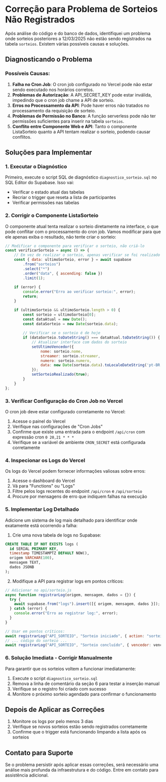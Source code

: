 # Correção para Problema de Sorteios Não Registrados

Após análise do código e do banco de dados, identifiquei um problema onde sorteios posteriores a 12/03/2025 não estão sendo registrados na tabela `sorteios`. Existem várias possíveis causas e soluções.

## Diagnosticando o Problema

### Possíveis Causas:
1. **Falha no Cron Job**: O cron job configurado no Vercel pode não estar sendo executado nos horários corretos.
2. **Problemas de Autorização**: A API_SECRET_KEY pode estar inválida, impedindo que o cron job chame a API de sorteio.
3. **Erros no Processamento da API**: Pode haver erros não tratados no processamento da requisição de sorteio.
4. **Problemas de Permissão no Banco**: A função serverless pode não ter permissões suficientes para inserir na tabela `sorteios`.
5. **Conflito entre Componente Web e API**: Tanto o componente ListaSorteio quanto a API tentam realizar o sorteio, podendo causar conflitos.

## Soluções para Implementar

### 1. Executar o Diagnóstico
Primeiro, execute o script SQL de diagnóstico `diagnostico_sorteio.sql` no SQL Editor do Supabase. Isso vai:
- Verificar o estado atual das tabelas
- Recriar o trigger que reseta a lista de participantes
- Verificar permissões nas tabelas

### 2. Corrigir o Componente ListaSorteio
O componente atual tenta realizar o sorteio diretamente na interface, o que pode conflitar com o processamento do cron job. Vamos modificar para que ele apenas exiba o resultado, não tente criar o sorteio:

```javascript
// Modificar o componente para verificar o sorteio, não criá-lo
const verificarSorteio = async () => {
    // Em vez de realizar o sorteio, apenas verificar se foi realizado
    const { data: ultimoSorteio, error } = await supabase
        .from("sorteios")
        .select("*")
        .order("data", { ascending: false })
        .limit(1);
    
    if (error) {
        console.error("Erro ao verificar sorteio:", error);
        return;
    }

    if (ultimoSorteio && ultimoSorteio.length > 0) {
        const sorteio = ultimoSorteio[0];
        const dataAtual = new Date();
        const dataSorteio = new Date(sorteio.data);
        
        // Verificar se o sorteio é de hoje
        if (dataSorteio.toDateString() === dataAtual.toDateString()) {
            // Atualizar interface com dados do sorteio
            setUltimoVencedor({
                nome: sorteio.nome,
                streamer: sorteio.streamer,
                numero: sorteio.numero,
                data: new Date(sorteio.data).toLocaleDateString('pt-BR')
            });
            setSorteioRealizado(true);
        }
    }
};
```

### 3. Verificar Configuração do Cron Job no Vercel
O cron job deve estar configurado corretamente no Vercel:

1. Acesse o painel do Vercel
2. Verifique nas configurações de "Cron Jobs"
3. Confirme que existe uma entrada para o endpoint `/api/cron` com expressão cron `0 20,21 * * *` 
4. Verifique se a variável de ambiente `CRON_SECRET` está configurada corretamente

### 4. Inspecionar os Logs do Vercel
Os logs do Vercel podem fornecer informações valiosas sobre erros:

1. Acesse o dashboard do Vercel
2. Vá para "Functions" ou "Logs"
3. Filtre pelos logs recentes do endpoint `/api/cron` e `/api/sorteio`
4. Procure por mensagens de erro que indiquem falhas na execução

### 5. Implementar Log Detalhado
Adicione um sistema de log mais detalhado para identificar onde exatamente está ocorrendo a falha:

1. Crie uma nova tabela de logs no Supabase:
```sql
CREATE TABLE IF NOT EXISTS logs (
  id SERIAL PRIMARY KEY,
  timestamp TIMESTAMPTZ DEFAULT NOW(),
  origem VARCHAR(100),
  mensagem TEXT,
  dados JSONB
);
```

2. Modifique a API para registrar logs em pontos críticos:
```javascript
// Adicionar no api/sorteio.js
async function registrarLog(origem, mensagem, dados = {}) {
  try {
    await supabase.from("logs").insert([{ origem, mensagem, dados }]);
  } catch (error) {
    console.error("Erro ao registrar log:", error);
  }
}

// Usar em pontos críticos:
await registrarLog("API_SORTEIO", "Sorteio iniciado", { action: "sorteio" });
// ... código do sorteio ...
await registrarLog("API_SORTEIO", "Sorteio concluído", { vencedor: vencedor.nome_twitch });
```

### 6. Solução Imediata - Corrigir Manualmente
Para garantir que os sorteios voltem a funcionar imediatamente:

1. Execute o script `diagnostico_sorteio.sql`
2. Remova a linha de comentário da seção 6 para testar a inserção manual
3. Verifique se o registro foi criado com sucesso
4. Monitore o próximo sorteio agendado para confirmar o funcionamento

## Depois de Aplicar as Correções

1. Monitore os logs por pelo menos 3 dias
2. Verifique se novos sorteios estão sendo registrados corretamente
3. Confirme que o trigger está funcionando limpando a lista após os sorteios

## Contato para Suporte

Se o problema persistir após aplicar essas correções, será necessário uma análise mais profunda da infraestrutura e do código. Entre em contato para assistência adicional. 